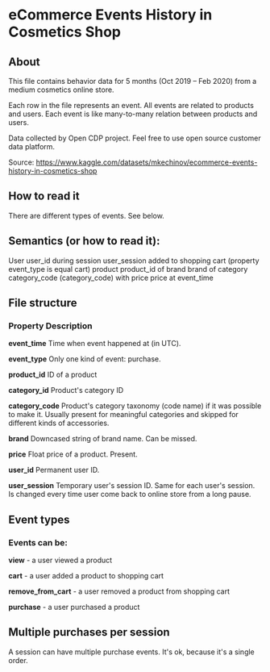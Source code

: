 # eCommerce Events History in Cosmetics Shop
## About
This file contains behavior data for 5 months (Oct 2019 – Feb 2020) from a medium cosmetics online store.

Each row in the file represents an event. All events are related to products and users. Each event is like many-to-many relation between products and users.

Data collected by Open CDP project. Feel free to use open source customer data platform.

Source: https://www.kaggle.com/datasets/mkechinov/ecommerce-events-history-in-cosmetics-shop
## How to read it

There are different types of events. See below.

## Semantics (or how to read it):

User user_id during session user_session added to shopping cart (property event_type is equal cart) product product_id of brand brand of category category_code (category_code) with price price at event_time

## File structure

### Property	Description

**event_time**	Time when event happened at (in UTC).

**event_type**	Only one kind of event: purchase.

**product_id**	ID of a product

**category_id**	Product's category ID

**category_code**	Product's category taxonomy (code name) if it was possible to make it. Usually present for meaningful categories and skipped for different kinds of accessories.

**brand**	Downcased string of brand name. Can be missed.

**price**	Float price of a product. Present.

**user_id**	Permanent user ID.

**user_session**	Temporary user's session ID. Same for each user's session. Is changed every time user come back to online store from a long pause.

## Event types
### Events can be:

**view** - a user viewed a product

**cart** - a user added a product to shopping cart

**remove_from_cart** - a user removed a product from shopping cart

**purchase** - a user purchased a product

## Multiple purchases per session
A session can have multiple purchase events. It's ok, because it's a single order.
